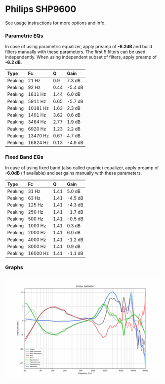 # Philips SHP9600
See [usage instructions](https://github.com/jaakkopasanen/AutoEq#usage) for more options and info.

### Parametric EQs
In case of using parametric equalizer, apply preamp of **-6.2dB** and build filters manually
with these parameters. The first 5 filters can be used independently.
When using independent subset of filters, apply preamp of **-6.2 dB**.

| Type    | Fc       |    Q | Gain    |
|:--------|:---------|:-----|:--------|
| Peaking | 21 Hz    | 0.9  | 7.3 dB  |
| Peaking | 92 Hz    | 0.44 | -5.4 dB |
| Peaking | 1811 Hz  | 1.44 | 6.0 dB  |
| Peaking | 5911 Hz  | 6.65 | -5.7 dB |
| Peaking | 10181 Hz | 1.63 | 2.3 dB  |
| Peaking | 1401 Hz  | 3.62 | 0.6 dB  |
| Peaking | 3464 Hz  | 2.77 | 1.9 dB  |
| Peaking | 6920 Hz  | 1.23 | 2.2 dB  |
| Peaking | 13470 Hz | 0.67 | 4.7 dB  |
| Peaking | 16824 Hz | 0.13 | -4.9 dB |

### Fixed Band EQs
In case of using fixed band (also called graphic) equalizer, apply preamp of **-6.0dB**
(if available) and set gains manually with these parameters.

| Type    | Fc       |    Q | Gain    |
|:--------|:---------|:-----|:--------|
| Peaking | 31 Hz    | 1.41 | 5.0 dB  |
| Peaking | 63 Hz    | 1.41 | -4.5 dB |
| Peaking | 125 Hz   | 1.41 | -4.3 dB |
| Peaking | 250 Hz   | 1.41 | -1.7 dB |
| Peaking | 500 Hz   | 1.41 | -0.5 dB |
| Peaking | 1000 Hz  | 1.41 | 0.3 dB  |
| Peaking | 2000 Hz  | 1.41 | 6.0 dB  |
| Peaking | 4000 Hz  | 1.41 | -1.2 dB |
| Peaking | 8000 Hz  | 1.41 | 0.9 dB  |
| Peaking | 16000 Hz | 1.41 | -1.1 dB |

### Graphs
![](./Philips%20SHP9600.png)